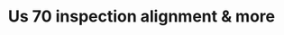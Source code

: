 ---
title: "Us 70 inspection alignment & more"
url: /garner/us-70-inspection-alignment-and-more/
shop: car repair
---